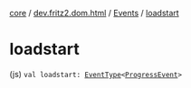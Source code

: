 [core](../../index.md) / [dev.fritz2.dom.html](../index.md) / [Events](index.md) / [loadstart](./loadstart.md)

# loadstart

(js) `val loadstart: `[`EventType`](../-event-type/index.md)`<`[`ProgressEvent`](https://kotlinlang.org/api/latest/jvm/stdlib/org.w3c.xhr/-progress-event/index.html)`>`